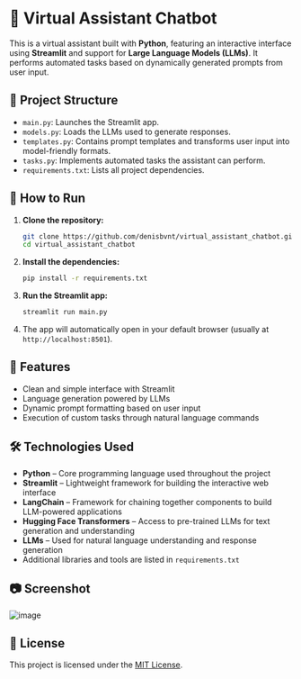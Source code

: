 # 🤖 Virtual Assistant Chatbot

This is a virtual assistant built with **Python**, featuring an interactive interface using **Streamlit** and support for **Large Language Models (LLMs)**. It performs automated tasks based on dynamically generated prompts from user input.

## 📁 Project Structure

- `main.py`: Launches the Streamlit app.
- `models.py`: Loads the LLMs used to generate responses.
- `templates.py`: Contains prompt templates and transforms user input into model-friendly formats.
- `tasks.py`: Implements automated tasks the assistant can perform.
- `requirements.txt`: Lists all project dependencies.

## 🚀 How to Run

1. **Clone the repository:**

   ```bash
   git clone https://github.com/denisbvnt/virtual_assistant_chatbot.git
   cd virtual_assistant_chatbot
   ```

2. **Install the dependencies:**

   ```bash
   pip install -r requirements.txt
   ```

3. **Run the Streamlit app:**

   ```bash
   streamlit run main.py
   ```

4. The app will automatically open in your default browser (usually at `http://localhost:8501`).

## 🧠 Features

- Clean and simple interface with Streamlit
- Language generation powered by LLMs
- Dynamic prompt formatting based on user input
- Execution of custom tasks through natural language commands

## 🛠️ Technologies Used

- **Python** – Core programming language used throughout the project
- **Streamlit** – Lightweight framework for building the interactive web interface
- **LangChain** – Framework for chaining together components to build LLM-powered applications
- **Hugging Face Transformers** – Access to pre-trained LLMs for text generation and understanding
- **LLMs** – Used for natural language understanding and response generation
- Additional libraries and tools are listed in `requirements.txt`


## 📷 Screenshot

![image](https://github.com/user-attachments/assets/fa7abbcf-2e5e-491b-a6d4-1e5cbe99ff68)


## 📄 License

This project is licensed under the [MIT License](LICENSE).

